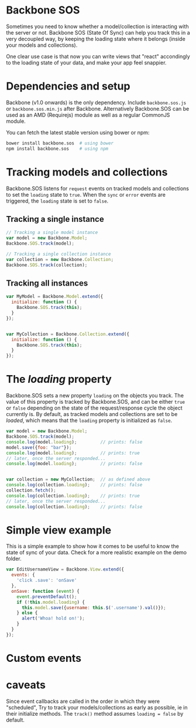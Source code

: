 Backbone SOS
============

Sometimes you need to know whether a model/collection is interacting with the
server or not. Backbone SOS (State Of Sync) can help you track this in a very
decoupled way, by keeping the loading state where it belongs (inside your
models and collections).

One clear use case is that now you can write views that "react" accondingly to
the loading state of your data, and make your app feel snappier.


# Dependencies and setup
Backbone (v1.0 onwards) is the only dependency. Include `backbone.sos.js` or
`backbone.sos.min.js` after Backbone. Alternatively Backbone.SOS can be used as
an AMD (Requirejs) module as well as a regular CommonJS module.

You can fetch the latest stable version using bower or npm:
```bash
bower install backbone.sos  # using bower
npm install backbone.sos    # using npm
```

# Tracking models and collections
Backbone.SOS listens for `request` events on tracked models and collections to
set the `loading` state to `true`. When the `sync` or `error` events are
triggered, the `loading` state is set to `false`.

## Tracking a single instance
```javascript
// Tracking a single model instance
var model = new Backbone.Model;
Backbone.SOS.track(model);

// Tracking a single collection instance
var collection = new Backbone.Collection;
Backbone.SOS.track(collection);
```

## Tracking all instances
```javascript
var MyModel = Backbone.Model.extend({
  initialize: function () {
    Backbone.SOS.track(this);
  }
});


var MyCollection = Backbone.Collection.extend({
  initialize: function () {
    Backbone.SOS.track(this);
  }
});
```

# The *loading* property
Backbone.SOS sets a new property `loading` on the objects you track. The value
of this property is tracked by Backbone.SOS, and can be either `true` or
`false` depending on the state of the request/response cycle the object
currently is.
By default, as tracked models and collections are set to be *loaded*, which
means that the `loading` property is initialized as `false`.

```javascript
var model = new Backbone.Model;
Backbone.SOS.track(model);
console.log(model.loading);         // prints: false
model.save({foo: "bar"});
console.log(model.loading);         // prints: true
// later, once the server responded...
console.log(model.loading);         // prints: false


var collection = new MyCollection;  // as defined above
console.log(collection.loading);    // prints: false
collection.fetch();
console.log(collection.loading);    // prints: true
// later, once the server responded...
console.log(collection.loading);    // prints: false
```

# Simple view example
This is a simple example to show how it comes to be useful to know the state of
sync of your data. Check for a more realistic example on the demo folder.

```javascript
var EditUsernameView = Backbone.View.extend({
  events: {
    'click .save': 'onSave'
  },
  onSave: function (event) {
    event.preventDefault();
    if (!this.model.loading) {
      this.model.save({username: this.$('.username').val()});
    } else {
      alert('Whoa! hold on!');
    }
  }
});
```

# Custom events
# caveats
Since event callbacks are called in the order in which they were "scheduled",
Try to track your models/collections as early as possible, ie in their initialize
methods.
The `track()` method assumes `loading = false` by default.

